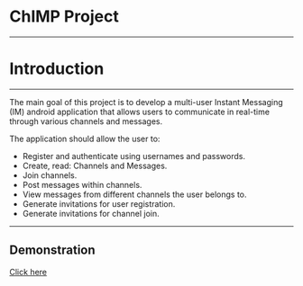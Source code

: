 # ChIMP Project
---

# Introduction 
---

The main goal of this project is to develop a multi-user Instant Messaging (IM) android application that allows users to communicate in real-time through various channels and messages.

The application should allow the user to:
- Register and authenticate using usernames and passwords.
- Create, read: Channels and Messages.
- Join channels.
- Post messages within channels.
- View messages from different channels the user belongs to.
- Generate invitations for user registration.
- Generate invitations for channel join.

---
## Demonstration

[Click here](https://drive.google.com/file/d/1O7Lk1R09utogpp6mcVf4L276qu0HYtwJ/view?usp=share_link)
